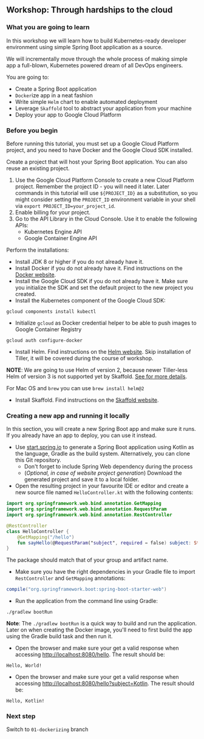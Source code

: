 ## Workshop: Through hardships to the cloud

### What you are going to learn

In this workshop we will learn how to build Kubernetes-ready developer environment using simple Spring Boot application as a source.

We will incrementally move through the whole process of making simple app a full-blown, Kubernetes powered dream of all DevOps engineers.

You are going to:

- Create a Spring Boot application
- `Docker`ize app in a neat fashion
- Write simple `Helm` chart to enable automated deployment
- Leverage `Skaffold` tool to abstract your application from your machine
- Deploy your app to Google Cloud Platform


### Before you begin

Before running this tutorial, you must set up a Google Cloud Platform project, and you need to have Docker and the Google Cloud SDK installed.

Create a project that will host your Spring Boot application. You can also reuse an existing project.

1. Use the Google Cloud Platform Console to create a new Cloud Platform project. Remember the project ID - you will need it later. Later commands in this tutorial will use `${PROJECT_ID}` as a substitution, so you might consider setting the `PROJECT_ID` environment variable in your shell via `export PROJECT_ID=your_project_id`.
2. Enable billing for your project.
3. Go to the API Library in the Cloud Console. Use it to enable the following APIs:
    - Kubernetes Engine API
    - Google Container Engine API

Perform the installations:

- Install JDK 8 or higher if you do not already have it.
- Install Docker if you do not already have it. Find instructions on the [Docker website](https://docs.docker.com/install/).
- Install the Google Cloud SDK if you do not already have it. Make sure you initialize the SDK and set the default project to the new project you created.
- Install the Kubernetes component of the Google Cloud SDK:

```shell script
gcloud components install kubectl
```

- Initialize `gcloud` as Docker credential helper to be able to push images to Google Container Registry

```shell script
gcloud auth configure-docker
```

- Install Helm. Find instructions on the [Helm website](https://helm.sh/docs/using_helm/#installing-helm). Skip installation of Tiller, it will be covered during the course of workshop.

**NOTE**: We are going to use Helm of version 2, because newer Tiller-less Helm of version 3 is not supported yet by Skaffold. [See for more details](https://github.com/GoogleContainerTools/skaffold/issues/2142).

For Mac OS and `brew` you can use `brew install helm@2`

- Install Skaffold. Find instructions on the [Skaffold website](https://skaffold.dev/docs/getting-started/#installing-skaffold).

### Creating a new app and running it locally

In this section, you will create a new Spring Boot app and make sure it runs. If you already have an app to deploy, you can use it instead.

- Use [start.spring.io](https://start.spring.io/) to generate a Spring Boot application using Kotlin as the language, Gradle as the build system. Alternatively, you can clone this Git repository.
    - Don't forget to include Spring Web dependency during the process
    - (_Optional, in case of website project generation_) Download the generated project and save it to a local folder.
- Open the resulting project in your favourite IDE or editor and create a new source file named `HelloController.kt` with the following contents:

```kotlin
import org.springframework.web.bind.annotation.GetMapping
import org.springframework.web.bind.annotation.RequestParam
import org.springframework.web.bind.annotation.RestController

@RestController
class HelloController {
    @GetMapping("/hello")
    fun sayHello(@RequestParam("subject", required = false) subject: String?) = "Hello, ${subject ?: "World"}!"
}
```

The package should match that of your group and artifact name.

- Make sure you have the right dependencies in your Gradle file to import `RestController` and `GetMapping` annotations:

```groovy
compile("org.springframework.boot:spring-boot-starter-web")
```

- Run the application from the command line using Gradle:

```shell script
./gradlew bootRun
```

**Note**: The `./gradlew bootRun` is a quick way to build and run the application. Later on when creating the Docker image, you'll need to first build the app using the Gradle build task and then run it.

- Open the browser and make sure your get a valid response when accessing [http://localhost:8080/hello](http://localhost:8080/hello). The result should be:

```
Hello, World!
```

- Open the browser and make sure your get a valid response when accessing [http://localhost:8080/hello?subject=Kotlin](http://localhost:8080/hello?subject=Kotlin). The result should be:

```
Hello, Kotlin!
```

### Next step

Switch to `01-dockerizing` branch
